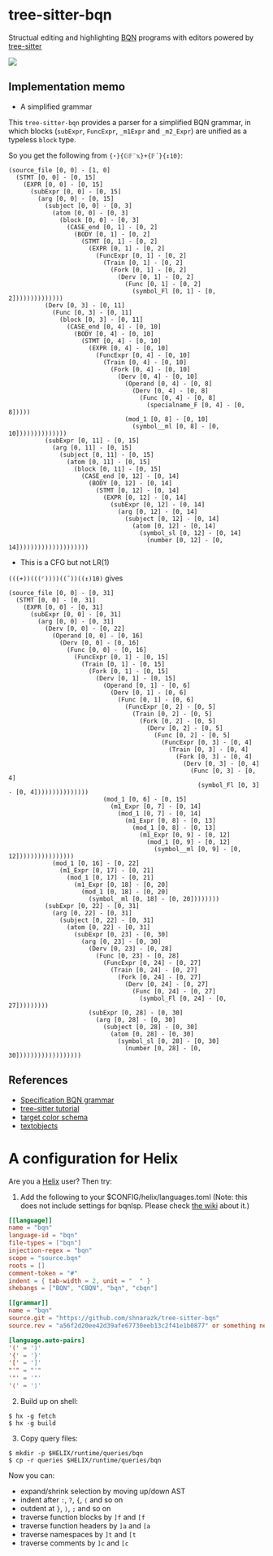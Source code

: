 # tree-sitter-bqn
Structual editing and highlighting [BQN](https://mlochbaum.github.io/BQN) programs with editors powered by [tree-sitter](https://tree-sitter.github.io/)

![](https://user-images.githubusercontent.com/997855/242250835-4c5bbab9-b35f-4398-959d-a386d0269550.png)

## Implementation memo

- A simplified grammar

This `tree-sitter-bqn` provides a parser for a simplified BQN grammar, in which blocks (`subExpr`, `FuncExpr`, `_m1Expr` and `_m2_Expr`) are unified as a typeless `block` type.

So you get the following from `{⋆}{𝔾𝔽¨𝕩}+{𝔽´}{↕10}`:

```
(source_file [0, 0] - [1, 0]
  (STMT [0, 0] - [0, 15]
    (EXPR [0, 0] - [0, 15]
      (subExpr [0, 0] - [0, 15]
        (arg [0, 0] - [0, 15]
          (subject [0, 0] - [0, 3]
            (atom [0, 0] - [0, 3]
              (block [0, 0] - [0, 3]
                (CASE_end [0, 1] - [0, 2]
                  (BODY [0, 1] - [0, 2]
                    (STMT [0, 1] - [0, 2]
                      (EXPR [0, 1] - [0, 2]
                        (FuncExpr [0, 1] - [0, 2]
                          (Train [0, 1] - [0, 2]
                            (Fork [0, 1] - [0, 2]
                              (Derv [0, 1] - [0, 2]
                                (Func [0, 1] - [0, 2]
                                  (symbol_Fl [0, 1] - [0, 2])))))))))))))
          (Derv [0, 3] - [0, 11]
            (Func [0, 3] - [0, 11]
              (block [0, 3] - [0, 11]
                (CASE_end [0, 4] - [0, 10]
                  (BODY [0, 4] - [0, 10]
                    (STMT [0, 4] - [0, 10]
                      (EXPR [0, 4] - [0, 10]
                        (FuncExpr [0, 4] - [0, 10]
                          (Train [0, 4] - [0, 10]
                            (Fork [0, 4] - [0, 10]
                              (Derv [0, 4] - [0, 10]
                                (Operand [0, 4] - [0, 8]
                                  (Derv [0, 4] - [0, 8]
                                    (Func [0, 4] - [0, 8]
                                      (specialname_F [0, 4] - [0, 8]))))
                                (mod_1 [0, 8] - [0, 10]
                                  (symbol__ml [0, 8] - [0, 10])))))))))))))
          (subExpr [0, 11] - [0, 15]
            (arg [0, 11] - [0, 15]
              (subject [0, 11] - [0, 15]
                (atom [0, 11] - [0, 15]
                  (block [0, 11] - [0, 15]
                    (CASE_end [0, 12] - [0, 14]
                      (BODY [0, 12] - [0, 14]
                        (STMT [0, 12] - [0, 14]
                          (EXPR [0, 12] - [0, 14]
                            (subExpr [0, 12] - [0, 14]
                              (arg [0, 12] - [0, 14]
                                (subject [0, 12] - [0, 14]
                                  (atom [0, 12] - [0, 14]
                                    (symbol_sl [0, 12] - [0, 14]
                                      (number [0, 12] - [0, 14])))))))))))))))))))
```

- This is a CFG but not LR(1)

`(((+))(((⌜))))((˜))((↕)10)` gives

```
(source_file [0, 0] - [0, 31]
  (STMT [0, 0] - [0, 31]
    (EXPR [0, 0] - [0, 31]
      (subExpr [0, 0] - [0, 31]
        (arg [0, 0] - [0, 31]
          (Derv [0, 0] - [0, 22]
            (Operand [0, 0] - [0, 16]
              (Derv [0, 0] - [0, 16]
                (Func [0, 0] - [0, 16]
                  (FuncExpr [0, 1] - [0, 15]
                    (Train [0, 1] - [0, 15]
                      (Fork [0, 1] - [0, 15]
                        (Derv [0, 1] - [0, 15]
                          (Operand [0, 1] - [0, 6]
                            (Derv [0, 1] - [0, 6]
                              (Func [0, 1] - [0, 6]
                                (FuncExpr [0, 2] - [0, 5]
                                  (Train [0, 2] - [0, 5]
                                    (Fork [0, 2] - [0, 5]
                                      (Derv [0, 2] - [0, 5]
                                        (Func [0, 2] - [0, 5]
                                          (FuncExpr [0, 3] - [0, 4]
                                            (Train [0, 3] - [0, 4]
                                              (Fork [0, 3] - [0, 4]
                                                (Derv [0, 3] - [0, 4]
                                                  (Func [0, 3] - [0, 4]
                                                    (symbol_Fl [0, 3] - [0, 4]))))))))))))))
                          (mod_1 [0, 6] - [0, 15]
                            (m1_Expr [0, 7] - [0, 14]
                              (mod_1 [0, 7] - [0, 14]
                                (m1_Expr [0, 8] - [0, 13]
                                  (mod_1 [0, 8] - [0, 13]
                                    (m1_Expr [0, 9] - [0, 12]
                                      (mod_1 [0, 9] - [0, 12]
                                        (symbol__ml [0, 9] - [0, 12])))))))))))))))
            (mod_1 [0, 16] - [0, 22]
              (m1_Expr [0, 17] - [0, 21]
                (mod_1 [0, 17] - [0, 21]
                  (m1_Expr [0, 18] - [0, 20]
                    (mod_1 [0, 18] - [0, 20]
                      (symbol__ml [0, 18] - [0, 20])))))))
          (subExpr [0, 22] - [0, 31]
            (arg [0, 22] - [0, 31]
              (subject [0, 22] - [0, 31]
                (atom [0, 22] - [0, 31]
                  (subExpr [0, 23] - [0, 30]
                    (arg [0, 23] - [0, 30]
                      (Derv [0, 23] - [0, 28]
                        (Func [0, 23] - [0, 28]
                          (FuncExpr [0, 24] - [0, 27]
                            (Train [0, 24] - [0, 27]
                              (Fork [0, 24] - [0, 27]
                                (Derv [0, 24] - [0, 27]
                                  (Func [0, 24] - [0, 27]
                                    (symbol_Fl [0, 24] - [0, 27]))))))))
                      (subExpr [0, 28] - [0, 30]
                        (arg [0, 28] - [0, 30]
                          (subject [0, 28] - [0, 30]
                            (atom [0, 28] - [0, 30]
                              (symbol_sl [0, 28] - [0, 30]
                                (number [0, 28] - [0, 30])))))))))))))))))
```

## References

- [Specification BQN grammar](https://mlochbaum.github.io/BQN/spec/grammar.html)
- [tree-sitter tutorial](https://tree-sitter.github.io/tree-sitter/creating-parsers)
- [target color schema](https://github.com/helix-editor/helix/blob/53f47bc47771c94dab51626ca025be28e62eba0c/runtime/themes/solarized_light.toml#L1-L23)
- [textobjects](https://docs.helix-editor.com/guides/textobject.html)

# A configuration for Helix

Are you a [Helix](https://helix-editor.com/) user? Then try:

1. Add the following to your $CONFIG/helix/languages.toml (Note: this does not include settings for bqnlsp. Please check [the wiki](https://github.com/helix-editor/helix/wiki/How-to-install-the-default-language-servers#bqn) about it.)

```toml
[[language]]
name = "bqn"
language-id = "bqn"
file-types = ["bqn"]
injection-regex = "bqn"
scope = "source.bqn"
roots = []
comment-token = "#"
indent = { tab-width = 2, unit = "  " }
shebangs = ["BQN", "CBQN", "bqn", "cbqn"]

[[grammar]]
name = "bqn"
source.git = "https://github.com/shnarazk/tree-sitter-bqn"
source.rev = "a56f2d20ee42d39afe67730eeb13c2f41e1b0877" or something new

[language.auto-pairs]
'(' = ')'
'{' = '}'
'[' = ']'
"'" = "'"
'"' = '"'
'⟨' = '⟩'
```

2. Build up on shell:

```
$ hx -g fetch
$ hx -g build
```

3. Copy query files:

```
$ mkdir -p $HELIX/runtime/queries/bqn
$ cp -r queries $HELIX/runtime/queries/bqn
```

Now you can:
- expand/shrink selection by moving up/down AST
- indent after `:`, `?`, `{`, `⟨` and so on
- outdent at `}`, `⟩`, `;` and so on
- traverse function blocks by `]f` and `[f`
- traverse function headers by `]a` and `[a`
- traverse namespaces by `]t` and `[t`
- traverse comments by `]c` and `[c`
